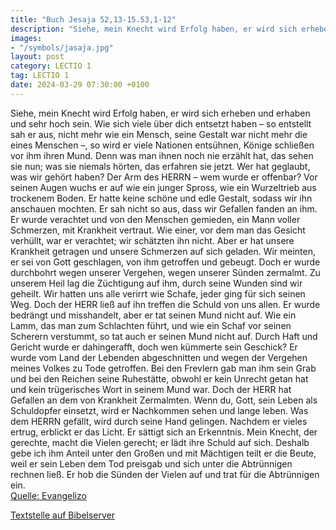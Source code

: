 ```yaml
---
title: "Buch Jesaja 52,13-15.53,1-12"
description: "Siehe, mein Knecht wird Erfolg haben, er wird sich erheben und erhaben und sehr hoch sein. Wie sich viele über dich entsetzt haben – so entstellt sah er aus, nicht mehr wie ein Mensch, seine Gestalt war nicht mehr die eines Menschen –, so wird er viele Nationen entsühnen, Könige ...."
images:
- "/symbols/jasaja.jpg"
layout: post
category: LECTIO 1
tag: LECTIO 1
date: 2024-03-29 07:30:00 +0100
---
```

Siehe, mein Knecht wird Erfolg haben, er wird sich erheben und erhaben und sehr hoch sein.
Wie sich viele über dich entsetzt haben – so entstellt sah er aus, nicht mehr wie ein Mensch, seine Gestalt war nicht mehr die eines Menschen –,
so wird er viele Nationen entsühnen, Könige schließen vor ihm ihren Mund.<!--more--> Denn was man ihnen noch nie erzählt hat, das sehen sie nun; was sie niemals hörten, das erfahren sie jetzt.
Wer hat geglaubt, was wir gehört haben? Der Arm des HERRN – wem wurde er offenbar?
Vor seinen Augen wuchs er auf wie ein junger Spross, wie ein Wurzeltrieb aus trockenem Boden. Er hatte keine schöne und edle Gestalt, sodass wir ihn anschauen mochten. Er sah nicht so aus, dass wir Gefallen fanden an ihm.
Er wurde verachtet und von den Menschen gemieden, ein Mann voller Schmerzen, mit Krankheit vertraut. Wie einer, vor dem man das Gesicht verhüllt, war er verachtet; wir schätzten ihn nicht.
Aber er hat unsere Krankheit getragen und unsere Schmerzen auf sich geladen. Wir meinten, er sei von Gott geschlagen, von ihm getroffen und gebeugt.
Doch er wurde durchbohrt wegen unserer Vergehen, wegen unserer Sünden zermalmt. Zu unserem Heil lag die Züchtigung auf ihm, durch seine Wunden sind wir geheilt.
Wir hatten uns alle verirrt wie Schafe, jeder ging für sich seinen Weg. Doch der HERR ließ auf ihn treffen die Schuld von uns allen.
Er wurde bedrängt und misshandelt, aber er tat seinen Mund nicht auf. Wie ein Lamm, das man zum Schlachten führt, und wie ein Schaf vor seinen Scherern verstummt, so tat auch er seinen Mund nicht auf.
Durch Haft und Gericht wurde er dahingerafft, doch wen kümmerte sein Geschick? Er wurde vom Land der Lebenden abgeschnitten und wegen der Vergehen meines Volkes zu Tode getroffen.
Bei den Frevlern gab man ihm sein Grab und bei den Reichen seine Ruhestätte, obwohl er kein Unrecht getan hat und kein trügerisches Wort in seinem Mund war.
Doch der HERR hat Gefallen an dem von Krankheit Zermalmten. Wenn du, Gott, sein Leben als Schuldopfer einsetzt, wird er Nachkommen sehen und lange leben. Was dem HERRN gefällt, wird durch seine Hand gelingen.
Nachdem er vieles ertrug, erblickt er das Licht. Er sättigt sich an Erkenntnis. Mein Knecht, der gerechte, macht die Vielen gerecht; er lädt ihre Schuld auf sich.
Deshalb gebe ich ihm Anteil unter den Großen und mit Mächtigen teilt er die Beute, weil er sein Leben dem Tod preisgab und sich unter die Abtrünnigen rechnen ließ. Er hob die Sünden der Vielen auf und trat für die Abtrünnigen ein.<br>
[Quelle: Evangelizo](https://evangeliumtagfuertag.org/DE/gospel)

[Textstelle auf Bibelserver](https://www.bibleserver.com/EU/Jesaja52,13-15.53,1-12)
